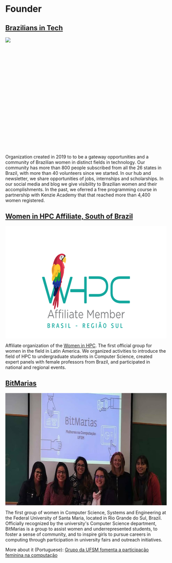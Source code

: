 # Founder


## [Brazilians in Tech](http://braziliansintech.com)
<img src="./img/bit.png" height="350" style="display: block; margin: 0 auto"> 

Organization created in 2019 to to be a gateway opportunities and a community of Brazilian women in distinct fields in technology. Our community has more than 800 people subscribed from all the 26 states in Brazil, with more than 40 volunteers since we started. In our hub and newsletter, we share opportunities of jobs, internships and scholarships. In our social media and blog we give visibility to Brazilian women and their accomplishments. In the past, we oferred a free programming course in partnership with Kenzie Academy that that reached more than 4,400 women registered.

## [Women in HPC Affiliate, South of Brazil](https://medium.com/brazilians-in-tech/mulheres-em-computação-de-alto-desempenho-81cd045f9d5b)

<img src="./img/whpcbr.png" height="350" style="display: block; margin: 0 auto"> 

Affiliate organization of the [Women in HPC](http://whpctransfer.wpenginepowered.com/membership/chapters-and-affiliates/map). The first official group for women in the field in Latin America. We organized activities to introduce the field of HPC to undergraduate students in Computer Science, created expert panels with female professors from Brazil, and participated in national and regional events.

## [BitMarias](https://www.instagram.com/bitmarias/)

<img src="./img/bitmarias.jpg" height="350" style="display: block; margin: 0 auto">

The first group of women in Computer Science, Systems and Engineering at the Federal University of Santa Maria, located in Rio Grande do Sul, Brazil. Officially recognized by the university's Computer Science department, BitMarias is a group to assist women and underrepresented students, to foster a sense of community, and to inspire girls to pursue careers in computing through participation in university fairs and outreach initiatives.

More about it (Portuguese): [Grupo da UFSM fomenta a participação feminina na computação](https://www.ufsm.br/unidades-universitarias/ct/2019/12/18/grupo-da-ufsm-fomenta-a-participacao-feminina-na-computacao)